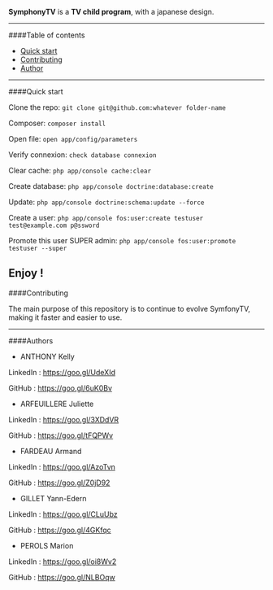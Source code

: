 **SymphonyTV** is a **TV child program**, with a japanese design.  

---

####Table of contents

* [Quick start](#id-section1)
* [Contributing](#id-section2)
* [Author](#id-section3)

---
<div id='id-section1'/>

####Quick start

Clone the repo: 
```git clone git@github.com:whatever folder-name```

Composer: 
 ```composer install```

Open file:
 ```open app/config/parameters```

Verify connexion:
 ```check database connexion```

Clear cache:
```php app/console cache:clear```

Create database: 
```php app/console doctrine:database:create```

Update: 
```php app/console doctrine:schema:update --force```

Create a user: 
```php app/console fos:user:create testuser test@example.com p@ssword```

Promote this user SUPER admin:
```php app/console fos:user:promote testuser --super```

Enjoy !
---

<div id='id-section2'/>

####Contributing

The main purpose of this repository is to continue to evolve SymfonyTV, making it faster and easier to use. 

---

<div id='id-section3'/>


####Authors 
* ANTHONY Kelly 

LinkedIn : https://goo.gl/UdeXId

GitHub : https://goo.gl/6uK0Bv

* ARFEUILLERE Juliette

LinkedIn : https://goo.gl/3XDdVR

GitHub : https://goo.gl/tFQPWv

* FARDEAU Armand

LinkedIn : https://goo.gl/AzoTvn

GitHub : https://goo.gl/Z0jD92

* GILLET Yann-Edern

LinkedIn : https://goo.gl/CLuUbz

GitHub : https://goo.gl/4GKfqc

* PEROLS Marion

LinkedIn : https://goo.gl/oi8Wv2

GitHub : https://goo.gl/NLBOqw






